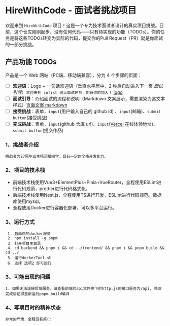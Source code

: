 # HireWithCode - 面试者挑战项目

欢迎来到 `HireWithCode` 项目！这是一个专为技术面试者设计的真实项目挑战。目前，这个仓库刚刚起步，没有任何代码——只有待实现的功能（TODOs）。你的任务是将这些TODOs转变为实际的代码，提交你的Pull Request（PR）就是你面试的一部分挑战。

## 产品功能 TODOs

产品是一个 Web 网站（PC端、移动端兼容），分为 4 个步骤的页面：

- [ ] **欢迎语**：Logo + 一句话欢迎语（垂直水平居中，2 秒后自动进入下一页 *面试引导*）`欢迎来到 infist 线上面试环节，期待你的加入！` [logo](./logo.png)
- [ ] **面试引导**：介绍面试的流程和说明（Markdown 文案展示，需要渲染为富文本样式）[页面文案 markdown](https://raw.githubusercontent.com/InfiniteStatesInc/HireWithCode/refs/heads/main/README.md)
- [ ] **接受挑战**：表单，`input`(用户输入自己的 github id) 、`input`(邮箱)、`submit button`(接受挑战)
- [ ] **完成挑战**：表单，`input`(github 仓库 url)、`input`([Vercel](https://vercel.app/) 在线体验地址)、`submit button`(提交作品)

### 1、挑战者介绍

    挑战者为27届毕业生杨润斌同学，具有一定的全栈开发能力。

### 2、项目的技术栈

- 前端技术栈使用Vue3+ElementPlus+Pinia+VueRouter，全程使用ESLint进行代码规范，prettier进行代码格式化。
- 后端技术栈使用Nest.js，全程使用TS进行开发，ESLint进行代码规范。数据库使用mysql。
- 全程使用Docker进行容器化部署，可以多平台运行。
  
### 3、运行方式

     1. 启动你的docker服务
     2. npm install -g pnpm
     3. 打开项目主目录
     4. cd backend && pnpm i && cd ../frontend/ && pnpm i && pnpm build && cd ../
     5. 运行dockerTool.sh
     6. 选择 选项2 即可运行

### 3、可能出现的问题

    1. 如果无法连接后端服务，请查看前端的api文件夹下的http.js的接口是否为/api, 修改完成后记得重新运行pnpm build编译

### 4、写项目时的精神状态

    非常的严肃，全程没有笑(:
